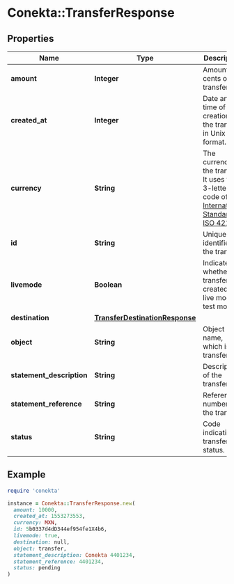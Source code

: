 # Conekta::TransferResponse

## Properties

| Name | Type | Description | Notes |
| ---- | ---- | ----------- | ----- |
| **amount** | **Integer** | Amount in cents of the transfer. | [optional] |
| **created_at** | **Integer** | Date and time of creation of the transfer in Unix format. | [optional] |
| **currency** | **String** | The currency of the transfer. It uses the 3-letter code of the [International Standard ISO 4217.](https://es.wikipedia.org/wiki/ISO_4217) | [optional] |
| **id** | **String** | Unique identifier of the transfer. | [optional] |
| **livemode** | **Boolean** | Indicates whether the transfer was created in live mode or test mode. | [optional] |
| **destination** | [**TransferDestinationResponse**](TransferDestinationResponse.md) |  | [optional] |
| **object** | **String** | Object name, which is transfer. | [optional] |
| **statement_description** | **String** | Description of the transfer. | [optional] |
| **statement_reference** | **String** | Reference number of the transfer. | [optional] |
| **status** | **String** | Code indicating transfer status. | [optional] |

## Example

```ruby
require 'conekta'

instance = Conekta::TransferResponse.new(
  amount: 10000,
  created_at: 1553273553,
  currency: MXN,
  id: 5b0337d4dD344ef954fe1X4b6,
  livemode: true,
  destination: null,
  object: transfer,
  statement_description: Conekta 4401234,
  statement_reference: 4401234,
  status: pending
)
```

